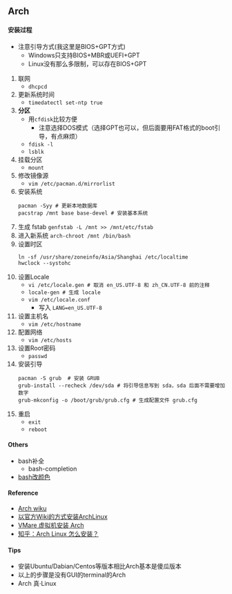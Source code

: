 ## Arch

#### 安装过程
* 注意引导方式(我这里是BIOS+GPT方式)
    * Windows只支持BIOS+MBR或UEFI+GPT
    * Linux没有那么多限制，可以存在BIOS+GPT
1. 联网
    * `dhcpcd`
2. 更新系统时间
    * `timedatectl set-ntp true`
3. **分区**
    * 用`cfdisk`比较方便
        * 注意选择DOS模式（选择GPT也可以，但后面要用FAT格式的boot引导，有点麻烦）
    * `fdisk -l`
    * `lsblk`
4. 挂载分区
    * `mount`
5. 修改镜像源
    * `vim /etc/pacman.d/mirrorlist`
6. 安装系统
    ``` shell
    pacman -Syy # 更新本地数据库  
    pacstrap /mnt base base-devel # 安装基本系统  
    ```
7. 生成 fstab
    `genfstab -L /mnt >> /mnt/etc/fstab`
8. 进入新系统
    `arch-chroot /mnt /bin/bash`
9. 设置时区
    ``` shell
    ln -sf /usr/share/zoneinfo/Asia/Shanghai /etc/localtime
    hwclock --systohc
    ```
10. 设置Locale
    * `vi /etc/locale.gen # 取消 en_US.UTF-8 和 zh_CN.UTF-8 前的注释`
    * `locale-gen # 生成 locale`
    * `vim /etc/locale.conf`
        * 写入 `LANG=en_US.UTF-8`
11. 设置主机名
    * `vim /etc/hostname`
12. 配置网络
    * `vim /etc/hosts`
13. 设置Root密码
    * `passwd`
14. 安装引导
    ``` shell
    pacman -S grub  # 安装 GRUB  
    grub-install --recheck /dev/sda # 将引导信息写到 sda，sda 后面不需要增加数字  
    grub-mkconfig -o /boot/grub/grub.cfg # 生成配置文件 grub.cfg  
    ```
15. 重启
    * `exit`
    * `reboot`

#### Others
* bash补全
    * bash-completion
* [bash改颜色](https://github.com/MikuGhoul/Diary/blob/master/2018/03/10.md)

#### Reference
* [Arch wiku](https://wiki.archlinux.org/index.php/Installation_guide)
* [以官方Wiki的方式安装ArchLinux](https://www.viseator.com/2017/05/17/arch_install/)
* [VMare 虚拟机安装 Arch](https://xiaix.me/arch-zhe-teng-xiao-ji-1-vmare-xu-ni-ji-an-zhuang-arch/)
* [知乎：Arch Linux 怎么安装？](https://www.zhihu.com/question/21427410)

#### Tips
* 安装Ubuntu/Dabian/Centos等版本相比Arch基本是傻瓜版本
* 以上的步骤是没有GUI的terminal的Arch
* Arch 真·Linux